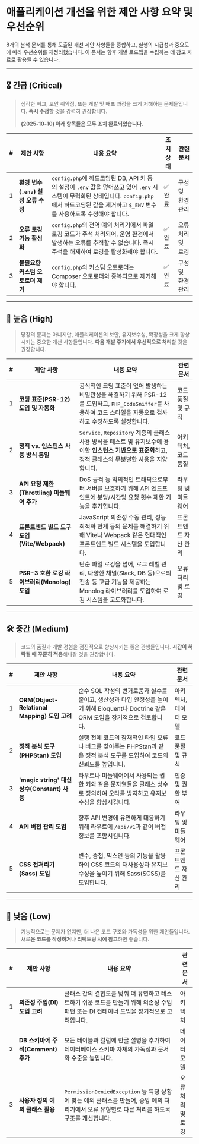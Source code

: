 # 애플리케이션 개선을 위한 제안 사항 요약 및 우선순위

8개의 분석 문서를 통해 도출된 개선 제안 사항들을 종합하고, 실행의 시급성과 중요도에 따라 우선순위를 재정리했습니다. 이 문서는 향후 개발 로드맵을 수립하는 데 참고 자료로 활용될 수 있습니다.

---

## 🎖️ 긴급 (Critical)

> 심각한 버그, 보안 취약점, 또는 개발 및 배포 과정을 크게 저해하는 문제들입니다. **즉시 수정**할 것을 강력히 권장합니다.
>
> **(2025-10-10) 아래 항목들은 모두 조치 완료되었습니다.**

| # | 제안 사항 | 내용 요약 | 조치 상태 | 관련 문서 |
|---|---|---|---|---|
| 1 | **환경 변수(`.env`) 설정 오류 수정** | `config.php`에 하드코딩된 DB, API 키 등의 설정이 `.env` 값을 덮어쓰고 있어 `.env` 시스템이 무력화된 상태입니다. `config.php`에서 하드코딩된 값을 제거하고 `$_ENV` 변수를 사용하도록 수정해야 합니다. | ✅ 완료 | 구성 및 환경 관리 |
| 2 | **오류 로깅 기능 활성화** | `config.php`의 전역 예외 처리기에서 파일 로깅 코드가 주석 처리되어, 운영 환경에서 발생하는 오류를 추적할 수 없습니다. 즉시 주석을 해제하여 로깅을 활성화해야 합니다. | ✅ 완료 | 오류 처리 및 로깅 |
| 3 | **불필요한 커스텀 오토로더 제거** | `config.php`의 커스텀 오토로더는 Composer 오토로더와 중복되므로 제거해야 합니다. | ✅ 완료 | 구성 및 환경 관리 |

---

## 🚀 높음 (High)

> 당장의 문제는 아니지만, 애플리케이션의 보안, 유지보수성, 확장성을 크게 향상시키는 중요한 개선 사항들입니다. **다음 개발 주기에서 우선적으로 처리**할 것을 권장합니다.

| # | 제안 사항 | 내용 요약 | 관련 문서 |
|---|---|---|---|
| 1 | **코딩 표준(PSR-12) 도입 및 자동화** | 공식적인 코딩 표준이 없어 발생하는 비일관성을 해결하기 위해 PSR-12를 도입하고, `PHP_CodeSniffer`를 사용하여 코드 스타일을 자동으로 검사하고 수정하도록 설정합니다. | 코드 품질 및 규칙 |
| 2 | **정적 vs. 인스턴스 사용 방식 통일** | `Service`, `Repository` 계층의 클래스 사용 방식을 테스트 및 유지보수에 용이한 **인스턴스 기반으로 표준화**하고, 정적 클래스의 무분별한 사용을 지양합니다. | 아키텍처, 코드 품질 |
| 3 | **API 요청 제한(Throttling) 미들웨어 추가** | DoS 공격 등 악의적인 트래픽으로부터 서버를 보호하기 위해 API 엔드포인트에 분당/시간당 요청 횟수 제한 기능을 추가합니다. | 라우팅 및 미들웨어 |
| 4 | **프론트엔드 빌드 도구 도입 (Vite/Webpack)** | JavaScript 의존성 수동 관리, 성능 최적화 한계 등의 문제를 해결하기 위해 Vite나 Webpack 같은 현대적인 프론트엔드 빌드 시스템을 도입합니다. | 프론트엔드 자산 관리|
| 5 | **PSR-3 호환 로깅 라이브러리(Monolog) 도입** | 단순 파일 로깅을 넘어, 로그 레벨 관리, 다양한 채널(Slack, DB 등)으로의 전송 등 고급 기능을 제공하는 Monolog 라이브러리를 도입하여 로깅 시스템을 고도화합니다. | 오류 처리 및 로깅 |

---

## 🛠️ 중간 (Medium)

> 코드의 품질과 개발 경험을 점진적으로 향상시키는 좋은 관행들입니다. **시간이 허락될 때 꾸준히 적용**해나갈 것을 권장합니다.

| # | 제안 사항 | 내용 요약 | 관련 문서 |
|---|---|---|---|
| 1 | **ORM(Object-Relational Mapping) 도입 고려** | 순수 SQL 작성의 번거로움과 실수를 줄이고, 생산성과 타입 안정성을 높이기 위해 Eloquent나 Doctrine 같은 ORM 도입을 장기적으로 검토합니다. | 아키텍처, 데이터 모델 |
| 2 | **정적 분석 도구(PHPStan) 도입** | 실행 전에 코드의 잠재적인 타입 오류나 버그를 찾아주는 PHPStan과 같은 정적 분석 도구를 도입하여 코드의 신뢰도를 높입니다. | 코드 품질 및 규칙 |
| 3 | **'magic string' 대신 상수(Constant) 사용** | 라우트나 미들웨어에서 사용되는 권한 키와 같은 문자열들을 클래스 상수로 정의하여 오타를 방지하고 유지보수성을 향상시킵니다. | 인증 및 권한 부여 |
| 4 | **API 버전 관리 도입** | 향후 API 변경에 유연하게 대응하기 위해 라우트에 `/api/v1`과 같이 버전 정보를 포함시킵니다. | 라우팅 및 미들웨어 |
| 5 | **CSS 전처리기(Sass) 도입** | 변수, 중첩, 믹스인 등의 기능을 활용하여 CSS 코드의 재사용성과 유지보수성을 높이기 위해 Sass(SCSS)를 도입합니다. | 프론트엔드 자산 관리 |

---

## 📝 낮음 (Low)

> 기능적으로는 문제가 없지만, 더 나은 코드 구조와 가독성을 위한 제안들입니다. **새로운 코드를 작성하거나 리팩토링 시에 참고**하면 좋습니다.

| # | 제안 사항 | 내용 요약 | 관련 문서 |
|---|---|---|---|
| 1 | **의존성 주입(DI) 도입 고려** | 클래스 간의 결합도를 낮춰 더 유연하고 테스트하기 쉬운 코드를 만들기 위해 의존성 주입 패턴 또는 DI 컨테이너 도입을 장기적으로 고려합니다. | 아키텍처 |
| 2 | **DB 스키마에 주석(Comment) 추가** | 모든 테이블과 컬럼에 한글 설명을 추가하여 데이터베이스 스키마 자체의 가독성과 문서화 수준을 높입니다. | 데이터 모델 |
| 3 | **사용자 정의 예외 클래스 활용** | `PermissionDeniedException` 등 특정 상황에 맞는 예외 클래스를 만들어, 중앙 예외 처리기에서 오류 유형별로 다른 처리를 하도록 구조를 개선합니다. | 오류 처리 및 로깅 |

